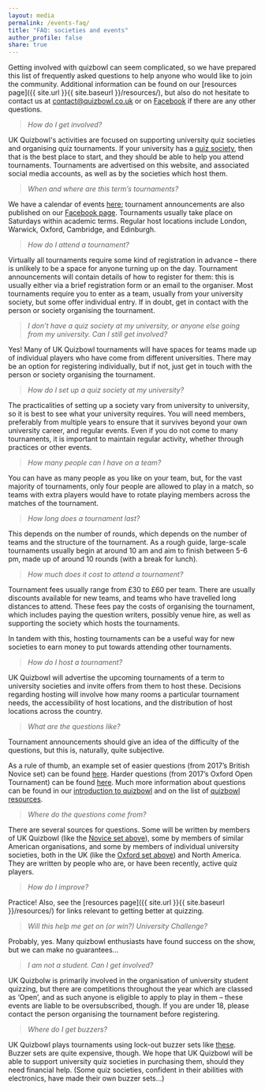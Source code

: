 ```yaml
---
layout: media
permalink: /events-faq/
title: "FAQ: societies and events"
author_profile: false
share: true
---
```


Getting involved with quizbowl can seem complicated, so we have prepared this list of frequently asked questions to help anyone who would like to join the community. Additional information can be found on our [resources page]({{ site.url }}{{ site.baseurl }}/resources/), but also do not hesitate to contact us at <contact@quizbowl.co.uk> or on [Facebook](https://www.facebook.com/quizbowluk/) if there are any other questions.

> *How do I get involved?*

UK Quizbowl's activities are focused on supporting university quiz societies and organising quiz tournaments. If your university has a <a href="{{ site.url }}{{ site.baseurl }}/resources/#student-quiz-societies">quiz society</a>, then that is the best place to start, and they should be able to help you attend tournaments. Tournaments are advertised on this website, and associated social media accounts, as well as by the societies which host them.

> *When and where are this term’s tournaments?*

We have a calendar of events <a href="https://quizbowl.co.uk/events/">here</a>; tournament announcements are also published on our <a href="https://www.facebook.com/quizbowluk/">Facebook page</a>. Tournaments usually take place on Saturdays within academic terms. Regular host locations include London, Warwick, Oxford, Cambridge, and Edinburgh.

> *How do I attend a tournament?*

Virtually all tournaments require some kind of registration in advance – there is unlikely to be a space for anyone turning up on the day. Tournament announcements will contain details of how to register for them: this is usually either via a brief registration form or an email to the organiser. Most tournaments require you to enter as a team, usually from your university society, but some offer individual entry. If in doubt, get in contact with the person or society organising the tournament.


> *I don’t have a quiz society at my university, or anyone else going from my university. Can I still get involved?*

Yes! Many of UK Quizbowl tournaments will have spaces for teams made up of individual players who have come from different universities. There may be an option for registering individually, but if not, just get in touch with the person or society organising the tournament.

> *How do I set up a quiz society at my university?*

The practicalities of setting up a society vary from university to university, so it is best to see what your university requires. You will need members, preferably from multiple years to ensure that it survives beyond your own university career, and regular events. Even if you do not come to many tournaments, it is important to maintain regular activity, whether through practices or other events.
 
> *How many people can I have on a team?*

You can have as many people as you like on your team, but, for the vast majority of tournaments, only four people are allowed to play in a match, so teams with extra players would have to rotate playing members across the matches of the tournament.

> *How long does a tournament last?*

This depends on the number of rounds, which depends on the number of teams and the structure of the tournament. As a rough guide, large-scale tournaments usually begin at around 10 am and aim to finish between 5-6 pm, made up of around 10 rounds (with a break for lunch).

> *How much does it cost to attend a tournament?*

Tournament fees usually range from £30 to £60 per team. There are usually discounts available for new teams, and teams who have travelled long distances to attend. These fees pay the costs of organising the tournament, which includes paying the question writers, possibly venue hire, as well as supporting the society which hosts the tournaments.  

In tandem with this, hosting tournaments can be a useful way for new societies to earn money to put towards attending other tournaments.

> *How do I host a tournament?*

UK Quizbowl will advertise the upcoming tournaments of a term to university societies and invite offers from them to host these. Decisions regarding hosting will involve how many rooms a particular tournament needs, the accessibility of host locations, and the distribution of host locations across the country.

> *What are the questions like?*

Tournament announcements should give an idea of the difficulty of the questions, but this is, naturally, quite subjective.

As a rule of thumb, an example set of easier questions (from 2017’s British Novice set) can be found <a href="{{ site.url }}{{ site.baseurl }}/assets/novice2017.pdf" alt="">here</a>. Harder questions (from 2017’s Oxford Open Tournament) can be found <a href="{{ site.url }}{{ site.baseurl }}/assets/oot2017.pdf" alt="">here</a>. Much more information about questions can be found in our <a href="{{ site.url }}{{ site.baseurl }}/intro/" alt="">introduction to quizbowl</a> and on the list of <a href="{{ site.url }}{{ site.baseurl }}/resources/" alt="">quizbowl resources</a>.

> *Where do the questions come from?*

There are several sources for questions. Some will be written by members of UK Quizbowl (like the <a href="{{ site.url }}{{ site.baseurl }}/assets/novice2017.pdf" alt=""> Novice set above</a>), some by members of similar American organisations, and some by members of individual university societies, both in the UK (like the <a href="{{ site.url }}{{ site.baseurl }}/assets/oot2017.pdf" alt="">Oxford set above</a>) and North America. They are written by people who are, or have been recently, active quiz players.

> *How do I improve?*

Practice! Also, see the [resources page]({{ site.url }}{{ site.baseurl }}/resources/) for links relevant to getting better at quizzing.

> *Will this help me get on (or win?) University Challenge?*

Probably, yes. Many quizbowl enthusiasts have found success on the show, but we can make no guarantees...

> *I am not a student. Can I get involved?*

UK Quizbolw is primarily involved in the organisation of university student quizzing, but there are competitions throughout the year which are classed as ‘Open’, and as such anyone is eligible to apply to play in them – these events are liable to be oversubscribed, though. If you are under 18, please contact the person organising the tournament before registering.

> *Where do I get buzzers?*

UK Quizbowl plays tournaments using lock-out buzzer sets like [these](https://www.andersonbuzzersystems.com/tabletop.html). Buzzer sets are quite expensive, though. We hope that UK Quizbowl will be able to support university quiz societies in purchasing them, should they need financial help. (Some quiz societies, confident in their abilities with electronics, have made their own buzzer sets…)